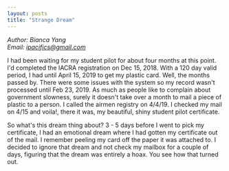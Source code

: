 ```yaml
---
layout: posts
title: "Strange Dream"
---
```

*Author: Bianca Yang*<br>
*Email: <a href="mailto:ipacifics@gmail.com?subject=Hello from the XDRT Blog">ipacifics@gmail.com</a>*<br>

I had been waiting for my student pilot for about four months at this point.
I'd completed the IACRA registration on Dec 15, 2018. With a 120 day valid
period, I had until April 15, 2019 to get my plastic card. Well, the months
passed by. There were some issues with the system so my record wasn't
processed until Feb 23, 2019. As much as people like to complain about
government slowness, surely it doesn't take over a month to mail a piece of
plastic to a person. I called the airmen registry on 4/4/19. I checked my mail
on 4/15 and voila!, there it was, my beautiful, shiny student pilot
certificate.

So what's this dream thing about? 3 - 5 days before I went to pick my
certificate, I had an emotional dream where I had gotten my certificate out of
the mail. I remember peeling my card off the paper it was attached to. I
decided to ignore that dream and not check my mailbox for a couple of days,
figuring that the dream was entirely a hoax. You see how that turned out.

